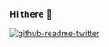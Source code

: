 ### Hi there 👋
[![github-readme-twitter](https://github-readme-twitter.gazf.vercel.app/api?id=_siposm)](https://twitter.com/_siposm)
